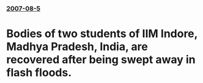 ### [2007-08-5](/news/2007/08/5/index.md)

#  Bodies of two students of IIM Indore, Madhya Pradesh, India, are recovered after being swept away in flash floods.



